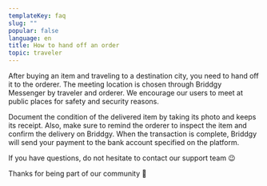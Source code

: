 ```yaml
---
templateKey: faq
slug: ""
popular: false
language: en
title: How to hand off an order
topic: traveler
---
```

After buying an item and traveling to a destination city, you need to hand off it to the orderer. The meeting location is chosen through Briddgy Messenger by traveler and orderer.
We encourage our users to meet at public places for safety and security reasons.

Document the condition of the delivered item by taking its photo and keeps its receipt.
Also, make sure to remind the orderer to inspect the item and confirm the delivery on Briddgy. When the transaction is complete, Briddgy will send your payment to the bank account specified on the platform.

If you have questions, do not hesitate to contact our support team 😉

Thanks for being part of our community 🙏